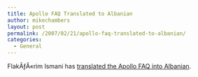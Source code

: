 ```yaml
---
title: Apollo FAQ Translated to Albanian
author: mikechambers
layout: post
permalink: /2007/02/21/apollo-faq-translated-to-albanian/
categories:
  - General
---
```



FlakÃƒÂ«rim Ismani has [translated the Apollo FAQ into Albanian][1].

 [1]: http://www.urbanway.net/weblog/apollo-faqs/